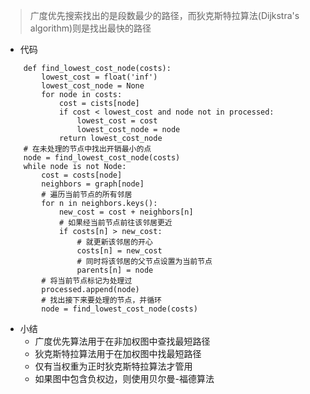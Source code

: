 >  广度优先搜索找出的是段数最少的路径，而狄克斯特拉算法(Dijkstra's algorithm)则是找出最快的路径
- 代码
```
    def find_lowest_cost_node(costs):
        lowest_cost = float('inf')
        lowest_cost_node = None
        for node in costs:
            cost = cists[node]
            if cost < lowest_cost and node not in processed:
                lowest_cost = cost
                lowest_cost_node = node
            return lowest_cost_node
    # 在未处理的节点中找出开销最小的点
    node = find_lowest_cost_node(costs)
    while node is not Node:
        cost = costs[node]
        neighbors = graph[node]
        # 遍历当前节点的所有邻居
        for n in neighbors.keys():
            new_cost = cost + neighbors[n]
            # 如果经当前节点前往该邻居更近
            if costs[n] > new_cost:
                # 就更新该邻居的开心
                costs[n] = new_cost
                # 同时将该邻居的父节点设置为当前节点
                parents[n] = node
        # 将当前节点标记为处理过
        processed.append(node)
        # 找出接下来要处理的节点，并循环
        node = find_lowest_cost_node(costs)
```
- 小结
    - 广度优先算法用于在非加权图中查找最短路径
    - 狄克斯特拉算法用于在加权图中找最短路径
    - 仅有当权重为正时狄克斯特拉算法才管用
    - 如果图中包含负权边，则使用贝尔曼-福德算法